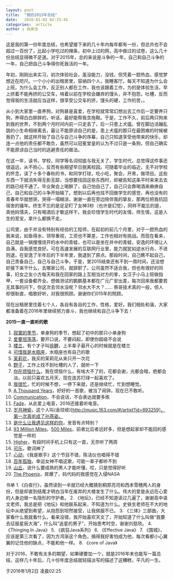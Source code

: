 ```yaml
---
layout: post
title:  "我的2015年总结"
date:   2016-01-02 02:25:45
categories:  article
author : 自来也
---
```


这是我的第一份年度总结，也希望接下来的几十年内每年都有一份，但总共也不会超过一百份了，比起小学吃过的辣条，初中上过的网，高中做过的试卷，这么几十份总结显得微不足道。对于2015年，总的来说是斗争的一年，自己和自己斗争的一年，自己把自己斗争得你死我活的一年。


年初，刚刚出来实习，初次体验社会，虽没能力，没钱，但凭着一腔热血，感觉梦想近在咫尺。一个小小的出租房里，容纳四个人，我睡客厅。每天不知道为什么会上班，为什么会工作，反正别人都在工作，我也该跟着工作，为的是体验生活，早上挤着不能再挤的公交车，啃着以前在学校会嫌弃的馒头，并不抱怨，吐槽，反而觉得我的生活就应当这样，很享受公交车的挤，馒头的硬，工作的苦，。


从小到大家里一直养狗，对狗甚是喜爱，在学校就常常幻想出去工作后一定要养只狗，养得白白胖胖的，听话，最好能帮我含拖鞋。于是，工作不久，前后两只狗来到我的世界，不到两个月时间内前一只走丢了，后一只患上犬瘟。曾在脚边活蹦乱跳的小生命相继离去，最让不能原谅自己的是，患上犬瘟的那只在最困难的时候被我扔了。就这样开始了自己与自己斗争的序幕，自己只知道享受他带来的快乐，却连一点他的责任都不敢负，虽然可以冠冕堂皇的认为不过只是一条狗，但自己确实不能原谅自己当时的逃避责任的做法。


在这一年，读书，学校，同学等名词彻底与我无关了，学生时代，总觉得这件事还很遥远，从不担心，反而有些期望早日脱离校园。可随着毕业的临近，无不对学校的怀念，读了十多个春秋的书，和同学打球，吃小吃，聚会，开黑，做项目。这些东西一下就消失得无影无踪，当想要找回这些东西时，却被告知这条平时来来去去的路已经不通了。毕业聚会上喝醉了，自己怕自己了，自己只会靠喝酒来麻痹自己，自己和自己的斗争开始输了。想到以后再也找不回做学生的感觉，再也没有的青春年华就想哭，哭得一塌糊涂，谢谢一直在旁边陪伴我的挚友，那两位把我抗回宿舍的骚年。终生不忘的是足足盯了女神3秒（也许是幻觉），同样不能忘的是，真他妈懦夫，只有喝酒后才敢这样干。我会珍惜学生时代的友情，师生情，这是人生的至宝，拿什么都换不走。


公司里，由于并没有特别有经验的工程师，在起初的前几个月里，对于一腔热血的我来说，如鱼得水，领导重视，工资也不算差，工作也相对有挑战。而现在看来，自己就是一锅慢慢烧开的水中的青蛙，也可以是坐在井中的青蛙，安逸的环境让人自满，自我感觉良好。可在高速发展的互联网行业里，能力就犹如逆水行舟，不进则退，在安逸了半年后的下半年里，我退到了原点。那段时间，自己瞧不起自己，自己责备自己，自己与自己斗争，于是，里2015结束还有不到一周时间，还没想好接下来干什么，去哪家公司，就辞职了。公司虽然不适合我，但也有很好的同事，妇女之友小方每天和我在回家的路上互相当对方的爹，女汉子小马上班做指甲，一套设备都齐全。想做测试的鹏鹏基本都在广元广安出差，每次回来我都要若无其事的问下，你这次去邻水没呢？邻水大不大？...... 蔡哥技术真的一般，但人却很耿直，唱歌好听，对我很照顾。谢谢你们015年的照顾。


现在出租房里住着七个人，各自有各自的工作，性格，爱好。我们相处和谐，大家都准备着在2016年里继续努力奋斗，我也继续和自己斗争下去！



**2015一直一直听的歌**

1. [寂寞的季节](http://music.163.com/#/song?id=150524)，单身狗的季节，想起了初中的那只小单身狗
2. [爱要坦荡荡](http://music.163.com/#/song?id=25638387)，要开口说，不要闷起，即使你超级不会说
3. [楼兰](http://music.163.com/#/song?id=174546)，有个才子叫[徐鲤](http://music.163.com/#/artist?id=5894)，上半辈子最开心的时候就是在楼兰
4. [可惜我是水瓶座](http://music.163.com/#/song?id=316654)，水瓶座也有自己的歌
5. [茉莉花](http://music.163.com/#/song?id=210414)，我买的茉莉花从来只开一次花
6. [野子](http://music.163.com/#/song?id=33337096)，工作上找不到吐槽的人了，就听一下
7. [你在烦恼什么](http://music.163.com/#/song?id=374621)，我在烦恼什么，有啥大不了的，花都会谢，光都会暗，疤都会淡。以前只喜欢五月天，现在连苏打绿一起喜欢了。
8. [我很忙](http://music.163.com/#/song?id=205320)，忙的时候不想，一停下来就，还是继续忙，忙到想睡觉。
9. [A Thousand Years](http://music.163.com/#/song?id=2411634)，好好的一首歌，被当了闹钟，现在已不敢听。
10. [Communication](http://music.163.com/#/song?id=21948077)，不会说话，不会表达就要多练
11. [Fade](http://music.163.com/#/song?id=29947420)，从此爱上电音，2016还接着听电音。
12. [岁月神偷](http://music.163.com/#/song?id=28312147)，这个人叫(金玟岐)[http://music.163.com/#/artist?id=893259]，第一次真听成了孙燕姿。
13. [是什么让我遇见这样的你](http://music.163.com/#/song?id=25657410)，发音有点特别？
14. [93 Million Miles](http://music.163.com/#/song?id=18611621)，[500 Miles](http://music.163.com/#/song?id=4332303)，前者比后者远好多，但是想起家却不能回的感觉是一样的
15. [Higher](http://music.163.com/#/song?id=17427620)，有段时间手机上只有这一首，无奈听了两周
16. [可乐](http://music.163.com/#/song?id=29759733)，歌词神了
17. [心动](http://music.163.com/#/song?id=210281)，《我是歌手》这个节目不错，陈洁仪也唱得不错
18. [百年孤独](http://music.163.com/#/song?id=299650)，幸运女神不唱这歌，可能一辈子都听不到
19. [山丘](http://music.163.com/#/song?id=26598946)，说什么要成熟的男人才能听懂，哎，只是觉得好听
20. [The Phoenix](http://music.163.com/#/song?id=26199445)，屌爆了，码代码的我感觉在入侵NASA


书单
1.《白夜行》，虽然读到一半就已经大概猜到桐原亮司和西本雪穗两人的身份，但是却直到结尾才明白当年在废弃的大楼发生了什么。伟大的爱是永远在心爱的人身边做一名隐形的守护者。
2. 《地坛》，已经不知道读过几遍了，谢谢高中语文老师，我总是把《地坛》和他联系起来，不知道为什么。史铁生老师在不大的地坛中从绝望到希望，从抱怨到坦然接受，让我佩服不已。
3. 《三体》三部曲，大家看什么我就看什么，看来没错，我开始喜欢天文了，开始知道了什么叫做“我要去征服星辰大海”，什么叫“追星的男子”，开始思考时空，谢谢刘慈欣。
4. 《Thinging In Java》
5. 《疯狂Java系列》
6. 《Effective Java》
7. 《围城》，应该是第三次看了，因为方鸿渐这个角色，搞得我好害怕成为他，每次看都小心翼翼的记住他的缺点，不能和他一样。
8. 《core of Java》


对于2016，不敢有太多的期望，如果硬要加一个，就是2016年末也能写一篇总结，这样几十年后，几十份年度总结就轻描淡写的描述了这糟糕，平凡的一生。


于2016年1月2日 凌晨02:25